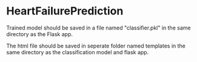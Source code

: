 # HeartFailurePrediction

Trained model should be saved in a file named "classifier.pkl" in the same directory as the Flask app.

The html file should be saved in seperate folder named templates in the same directory as the classification model and flask app.
